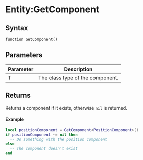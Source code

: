 # Entity:GetComponent

## Syntax

<pre><code>function GetComponent<T>()
</code></pre>

## Parameters

| Parameter | Description |
|---|---|
| T | The class type of the component. |

## Returns

Returns a component if it exists, otherwise `nil` is returned.

#### Example

```lua
local positionComponent = GetComponent<PositionComponent>()
if positionComponent ~= nil then
  -- Do something with the position component
else
  -- The component doesn't exist
end
```